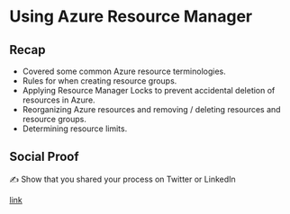# Using Azure Resource Manager

## Recap
- Covered some common Azure resource terminologies.
- Rules for when creating resource groups.
- Applying Resource Manager Locks to prevent accidental deletion of resources in Azure.
- Reorganizing Azure resources and removing / deleting resources and resource groups.
- Determining resource limits.

## Social Proof

✍️ Show that you shared your process on Twitter or LinkedIn

[link](link)